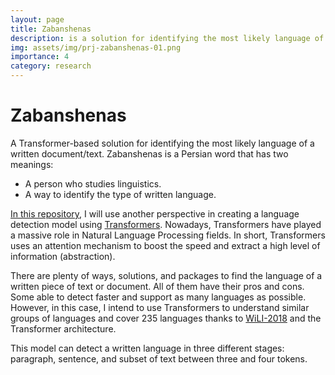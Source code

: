 ```yaml
---
layout: page
title: Zabanshenas
description: is a solution for identifying the most likely language of a piece of written text.
img: assets/img/prj-zabanshenas-01.png
importance: 4
category: research
---
```


# Zabanshenas

A Transformer-based solution for identifying the most likely language of a written document/text. Zabanshenas is a Persian word that has two meanings:

- A person who studies linguistics.
- A way to identify the type of written language.


[In this repository](https://github.com/m3hrdadfi/zabanshenas), I will use another perspective in creating a language detection model using [Transformers](https://arxiv.org/abs/1706.03762). Nowadays, Transformers have played a massive role in Natural Language Processing fields. In short, Transformers uses an attention mechanism to boost the speed and extract a high level of information (abstraction).

There are plenty of ways, solutions, and packages to find the language of a written piece of text or document. All of them have their pros and cons. Some able to detect faster and support as many languages as possible. However, in this case, I intend to use Transformers to understand similar groups of languages and cover 235 languages thanks to [WiLI-2018](https://arxiv.org/abs/1801.07779) and the Transformer architecture.

This model can detect a written language in three different stages: paragraph, sentence, and subset of text between three and four tokens.
